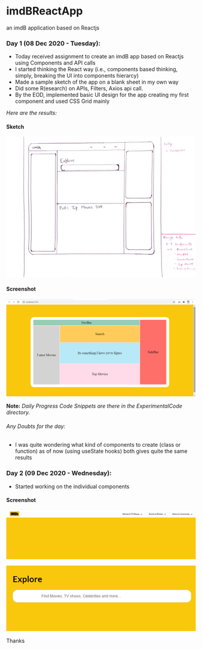 # imdBReactApp
an imdB application based on Reactjs

### Day 1 (08 Dec 2020 - Tuesday):

- Today received assignment to create an imdB app based on Reactjs using Components and API calls
- I started thinking the React way (i.e., components based thinking, simply, breaking the UI into components hierarcy)
- Made a sample sketch of the app on a blank sheet in my own way
- Did some R(esearch) on APIs, Filters, Axios api call.
- By the EOD, implemented basic UI design for the app creating my first component and used CSS Grid mainly

*Here are the results:*

#### Sketch

![Sketch](sketch.jpg)

#### Screenshot

![Screenshot](d1.png)

**Note:** *Daily Progress Code Snippets are there in the ExperimentalCode directory.*

###### Any Doubts for the day:
- I was quite wondering what kind of components to create (class or function) as of now (using useState hooks) both gives quite the same results


### Day 2 (09 Dec 2020 - Wednesday):

- Started working on the individual components

#### Screenshot

![Screenshot](navbar.png)

![Screenshot](searchbar.png)

Thanks
